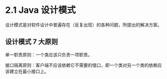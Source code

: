 # 2.1 Java 设计模式 
设计模式是对软件设计中普遍存在（反复出现）的各种问题，所提出的解决方案。

## 设计模式 7 大原则

单一职责原则：一个类应该只负责一项职责。

接口隔离原则：客户端不应该依赖它不需要的借口，即一个类对另一个类的依赖应该建立在最小接口上。
